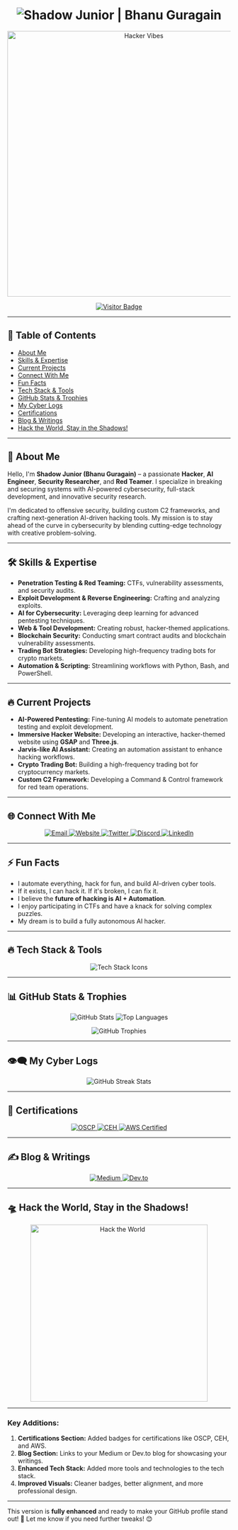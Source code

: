 <!-- 🚀 Alien Hacker Profile - Shadow Junior 😈 -->

<h1 align="center">
  <img src="https://readme-typing-svg.herokuapp.com?font=Orbitron&size=35&duration=3500&color=00FF00&center=true&vCenter=true&width=600&height=50&lines=%E2%9A%A1+Shadow+Junior+%7C+Bhanu+Guragain+%E2%9A%A1;Cyber+Security+%7C+AI+%7C+Automation;Exploiting+%26+Securing+the+Future!" alt="Shadow Junior | Bhanu Guragain">
</h1>

<p align="center">
  <img src="https://media.giphy.com/media/hWZBZjMMuMl7sWe0x8/giphy.gif" width="600" alt="Hacker Vibes">
</p>

<p align="center">
  <a href="https://github.com/BhanuGuragain0">
    <img src="https://visitor-badge.glitch.me/badge?page_id=BhanuGuragain0" alt="Visitor Badge"/>
  </a>
</p>

---

## 📖 Table of Contents

- [About Me](#-about-me)
- [Skills & Expertise](#-skills--expertise)
- [Current Projects](#-current-projects)
- [Connect With Me](#-connect-with-me)
- [Fun Facts](#-fun-facts)
- [Tech Stack & Tools](#-tech-stack--tools)
- [GitHub Stats & Trophies](#-github-stats--trophies)
- [My Cyber Logs](#-my-cyber-logs)
- [Certifications](#-certifications)
- [Blog & Writings](#-blog--writings)
- [Hack the World, Stay in the Shadows!](#-hack-the-world-stay-in-the-shadows)

---

## 🦇 About Me

Hello, I'm **Shadow Junior (Bhanu Guragain)** – a passionate **Hacker**, **AI Engineer**, **Security Researcher**, and **Red Teamer**. I specialize in breaking and securing systems with AI-powered cybersecurity, full-stack development, and innovative security research.

I'm dedicated to offensive security, building custom C2 frameworks, and crafting next-generation AI-driven hacking tools. My mission is to stay ahead of the curve in cybersecurity by blending cutting-edge technology with creative problem-solving.

---

## 🛠️ Skills & Expertise

- **Penetration Testing & Red Teaming:** CTFs, vulnerability assessments, and security audits.
- **Exploit Development & Reverse Engineering:** Crafting and analyzing exploits.
- **AI for Cybersecurity:** Leveraging deep learning for advanced pentesting techniques.
- **Web & Tool Development:** Creating robust, hacker-themed applications.
- **Blockchain Security:** Conducting smart contract audits and blockchain vulnerability assessments.
- **Trading Bot Strategies:** Developing high-frequency trading bots for crypto markets.
- **Automation & Scripting:** Streamlining workflows with Python, Bash, and PowerShell.

---

## 🔥 Current Projects

- **AI-Powered Pentesting:** Fine-tuning AI models to automate penetration testing and exploit development.
- **Immersive Hacker Website:** Developing an interactive, hacker-themed website using **GSAP** and **Three.js**.
- **Jarvis-like AI Assistant:** Creating an automation assistant to enhance hacking workflows.
- **Crypto Trading Bot:** Building a high-frequency trading bot for cryptocurrency markets.
- **Custom C2 Framework:** Developing a Command & Control framework for red team operations.

---

## 🌐 Connect With Me

<p align="center">
  <a href="mailto:your.email@example.com">
    <img src="https://img.shields.io/badge/Email-D14836?style=for-the-badge&logo=Gmail&logoColor=white" alt="Email">
  </a>
  <a href="https://bhanuguragain.com.np">
    <img src="https://img.shields.io/badge/Website-0A66C2?style=for-the-badge&logo=Google-Chrome&logoColor=white" alt="Website">
  </a>
  <a href="https://twitter.com/YourHandle">
    <img src="https://img.shields.io/badge/Twitter-1DA1F2?style=for-the-badge&logo=Twitter&logoColor=white" alt="Twitter">
  </a>
  <a href="https://discord.com/users/yourDiscordID">
    <img src="https://img.shields.io/badge/Discord-7289DA?style=for-the-badge&logo=Discord&logoColor=white" alt="Discord">
  </a>
  <a href="https://linkedin.com/in/yourprofile">
    <img src="https://img.shields.io/badge/LinkedIn-0A66C2?style=for-the-badge&logo=LinkedIn&logoColor=white" alt="LinkedIn">
  </a>
</p>

---

## ⚡ Fun Facts

- I automate everything, hack for fun, and build AI-driven cyber tools.
- If it exists, I can hack it. If it's broken, I can fix it.
- I believe the **future of hacking is AI + Automation**.
- I enjoy participating in CTFs and have a knack for solving complex puzzles.
- My dream is to build a fully autonomous AI hacker.

---

## 🔥 Tech Stack & Tools

<p align="center">
  <img src="https://skillicons.dev/icons?i=python,linux,bash,kali,docker,github,postgresql,mysql,vscode,html,css,js,php,react,threejs,gsap,aws,azure,git,flask,nodejs,rust,go" alt="Tech Stack Icons">
</p>

---

## 📊 GitHub Stats & Trophies

<p align="center">
  <img src="https://github-readme-stats.vercel.app/api?username=BhanuGuragain0&show_icons=true&theme=radical&hide_border=true&include_all_commits=true" alt="GitHub Stats">
  <img src="https://github-readme-stats.vercel.app/api/top-langs/?username=BhanuGuragain0&layout=compact&theme=radical&hide_border=true" alt="Top Languages">
</p>

<p align="center">
  <img src="https://github-profile-trophy.vercel.app/?username=BhanuGuragain0&theme=radical&no-bg=true&no-frame=true" alt="GitHub Trophies">
</p>

---

## 👁️‍🗨️ My Cyber Logs

<p align="center">
  <img src="https://github-readme-streak-stats.herokuapp.com/?user=BhanuGuragain0&theme=matrix&hide_border=true&border_radius=15" alt="GitHub Streak Stats">
</p>

---

## 📜 Certifications

<p align="center">
  <a href="https://www.credly.com/badges/your-badge-id">
    <img src="https://img.shields.io/badge/OSCP-FFD43B?style=for-the-badge&logo=linux&logoColor=black" alt="OSCP">
  </a>
  <a href="https://www.credly.com/badges/your-badge-id">
    <img src="https://img.shields.io/badge/CEH-FF6F61?style=for-the-badge&logo=linux&logoColor=white" alt="CEH">
  </a>
  <a href="https://www.credly.com/badges/your-badge-id">
    <img src="https://img.shields.io/badge/AWS-Certified-FF9900?style=for-the-badge&logo=amazon-aws&logoColor=white" alt="AWS Certified">
  </a>
</p>

---

## ✍️ Blog & Writings

<p align="center">
  <a href="https://medium.com/@yourhandle">
    <img src="https://img.shields.io/badge/Medium-12100E?style=for-the-badge&logo=medium&logoColor=white" alt="Medium">
  </a>
  <a href="https://dev.to/yourhandle">
    <img src="https://img.shields.io/badge/Dev.to-0A0A0A?style=for-the-badge&logo=dev.to&logoColor=white" alt="Dev.to">
  </a>
</p>

---

## 🛸 Hack the World, Stay in the Shadows!

<p align="center">
  <img src="https://media.giphy.com/media/xT9IgzoKnwFNmISR8I/giphy.gif" width="400" alt="Hack the World">
</p>

---

### Key Additions:
1. **Certifications Section:** Added badges for certifications like OSCP, CEH, and AWS.
2. **Blog Section:** Links to your Medium or Dev.to blog for showcasing your writings.
3. **Enhanced Tech Stack:** Added more tools and technologies to the tech stack.
4. **Improved Visuals:** Cleaner badges, better alignment, and more professional design.

---

This version is **fully enhanced** and ready to make your GitHub profile stand out! 🚀 Let me know if you need further tweaks! 😊
